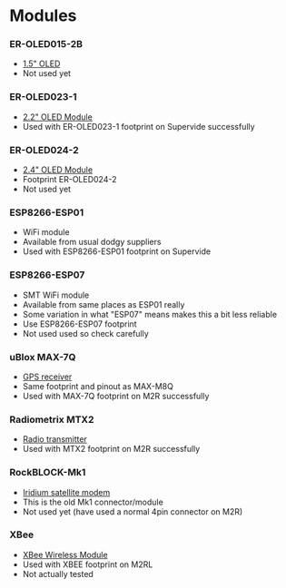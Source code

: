 # Modules

### ER-OLED015-2B
* [1.5" OLED](http://www.buydisplay.com/default/er-oled015-2b)
* Not used yet

### ER-OLED023-1
* [2.2" OLED Module](http://www.buydisplay.com/default/er-oledm023-1)
* Used with ER-OLED023-1 footprint on Supervide successfully

### ER-OLED024-2
* [2.4" OLED Module](http://www.buydisplay.com/default/er-oledm024-2b)
* Footprint ER-OLED024-2
* Not used yet

### ESP8266-ESP01
* WiFi module
* Available from usual dodgy suppliers
* Used with ESP8266-ESP01 footprint on Supervide

### ESP8266-ESP07
* SMT WiFi module
* Available from same places as ESP01 really
* Some variation in what "ESP07" means makes this a bit less reliable
* Use ESP8266-ESP07 footprint
* Not used used so check carefully

### uBlox MAX-7Q
* [GPS receiver](https://www.u-blox.com/en/product/max-7-series)
* Same footprint and pinout as MAX-M8Q
* Used with MAX-7Q footprint on M2R successfully

### Radiometrix MTX2
* [Radio transmitter](http://www.radiometrix.com/conten/mtx2)
* Used with MTX2 footprint on M2R successfully

### RockBLOCK-Mk1
* [Iridium satellite 
  modem](http://rockblock.rock7mobile.com/products-rockblock)
* This is the old Mk1 connector/module
* Not used yet (have used a normal 4pin connector on M2R)

### XBee
* [XBee Wireless 
  Module](http://www.digi.com/support/productdetail?pid=3430&osvid=0&type=documentation)
* Used with XBEE footprint on M2RL
* Not actually tested
